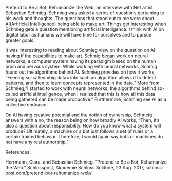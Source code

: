 Pretend to Be a Bot, Rehumanize the Web, an interview with Net artist Sebastian Schmieg. Schmieg was asked a series of questions pertaining to his work and thoughts. The questions that stood out to me were about AI(Artificial Intelligence) being able to make art. Things get interesting when Schmieg gets a question mentioning artificial intelligence. I think with AI on digital labor as humans we will have time for ourselves and to pursue greater goals.

It was interesting to reading about Schmieg view on the question on AI having if the capabilities to make art. Schmig began work on neural networks, a computer system having its paradigm based on the human brain and nervous system. While working with neural networks, Schmig found out the algorithms behind AI. Schmieg provides on how it works, ”Feeding so-called »big data« into such an algorithm allows it to detect patterns, and then to learn concepts represented in the data.” More from Schmieg,“I started to work with neural networks, the algorithms behind so-called artificial intelligence, when I realized that this is how all this data being gathered can be made productive.” Furthermore, Schmieg see AI as a collective endeavor.

On AI having creative potential and the notion of ownership, Schmeig answers with a no, the reason being on how broadly AI works, “Then, it’s also a question about responsibility. How do you know what a system will produce? Ultimately, a machine or a bot just follows a set of rules or a certain trained behavior. Therefore, I would again say bots or machines do not have any real authorship.”

References:

Herrmann, Clara, and Sebastian Schmieg. “Pretend to Be a Bot, Rehumanize the Web.” Schlosspost, Akademie Schloss Solitude, 23 Aug. 2017, schloss-post.com/pretend-bot-rehumanize-web/.
